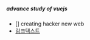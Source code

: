 ##### advance study of vuejs 

- [] creating hacker new web 
- [링크텍스트](https://github.com/tastejs/hacker-news-pwas/blob/master/docs/api.md)
